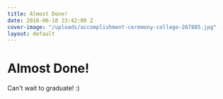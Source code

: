 ```yaml
---
title: Almost Done!
date: 2018-06-10 23:42:00 Z
cover-image: "/uploads/accomplishment-ceremony-college-267885.jpg"
layout: default
---
```


# Almost Done!

Can't wait to graduate! :)